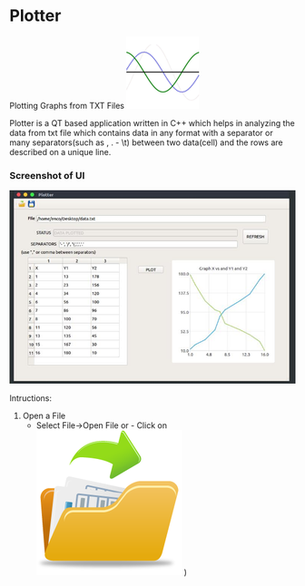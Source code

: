 # Plotter
Plotting Graphs from TXT Files
![Plotter](/images/plottericon.png?raw=true "Plotter")

Plotter is a QT based application written in C++ which helps in analyzing the data from txt file which contains data in any format with a separator or many separators(such as , . - \t) between two data(cell) and the rows are described on a unique line.

### Screenshot of UI
![PlotterSnapShot](/images/PlotterSnapShot.jpg?raw=true "ScreenShot of UI")

Intructions:
1. Open a File
      - Select File->Open File 
         or
       - Click on ![OpenFile](/images/OpenFile.png?raw=true "OpenFile") )
